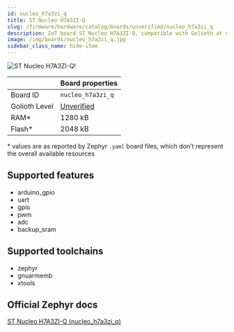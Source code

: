 ```yaml
---
id: nucleo_h7a3zi_q
title: ST Nucleo H7A3ZI-Q
slug: /firmware/hardware/catalog/boards/unverified/nucleo_h7a3zi_q
description: IoT board ST Nucleo H7A3ZI-Q, compatible with Golioth at unverified level.
image: /img/boards/nucleo_h7a3zi_q.jpg
sidebar_class_name: hide-item
---
```


[//]: # (This is an auto-generated file, do not edit! Changes to it will be lost upon re-generation)

![ST Nucleo H7A3ZI-Q!](/img/boards/nucleo_h7a3zi_q.jpg "ST Nucleo H7A3ZI-Q")

|                | Board properties     |
| -------------  | -------------------- |
| Board ID       | `nucleo_h7a3zi_q` |
| Golioth Level  | [Unverified](/firmware/hardware#unverified-boards) |
| RAM*           | 1280 kB |
| Flash*         | 2048 kB |

\* values are as reported by Zephyr `.yaml` board files, which don't represent the overall available resources



## Supported features

* arduino_gpio
* uart
* gpio
* pwm
* adc
* backup_sram

## Supported toolchains

* zephyr
* gnuarmemb
* xtools

## Official Zephyr docs

[ST Nucleo H7A3ZI-Q (nucleo_h7a3zi_q)](https://docs.zephyrproject.org/latest/boards/st/nucleo_h7a3zi_q/doc/index.html)
